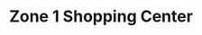 ---
title: "Zone 1 Shopping Center"
url: /ga-rankuwa/zone-1-shopping-center/
shop: Einkaufszentrum
---